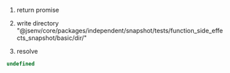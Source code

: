 1. return promise

2. write directory "@jsenv/core/packages/independent/snapshot/tests/function_side_effects_snapshot/basic/dir/"

3. resolve
```js
undefined
```